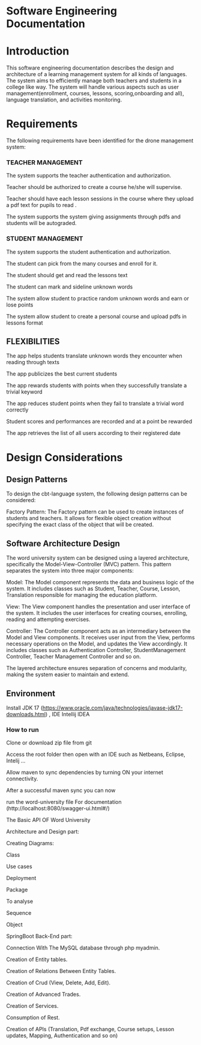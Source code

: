 # **Software Engineering Documentation**

# **Introduction**

This software engineering documentation describes the design and architecture of a learning management system for all kinds of languages. The system aims to efficiently manage both teachers and students in a college like way.  The system will handle various aspects such as user management(enrollment, courses, lessons, scoring,onboarding and all), language translation, and activities monitoring.


# **Requirements**

The following requirements have been identified for the drone management system:

### **TEACHER MANAGEMENT**

The system supports the teacher authentication and authorization.

Teacher should be authorized to create a course he/she will supervise.

Teacher should have each lesson sessions in the course where they upload a pdf text for pupils to read .

The system supports the system giving assignments through pdfs and students will be autograded.


### **STUDENT MANAGEMENT**

The system supports the student authentication and authorization.

The student can pick from the many courses and enroll for it.

The student should get and read the lessons text

The student can mark and sideline unknown words

The system allow student to practice random unknown words and earn or lose points

The system allow student to create a personal course and upload pdfs in lessons format


## **FLEXIBILITIES**

The app helps students translate unknown words they encounter when reading through texts

The app publicizes the best current students

The app rewards students with points when they successfully translate a trivial keyword

The app reduces student points when they fail to translate a trivial word correctly

Student scores and performances are recorded and at a point be rewarded

The app retrieves the list of all users according to their registered date



# **Design Considerations**

## **Design Patterns**

To design the cbt-language system, the following design patterns can be considered:

Factory Pattern: The Factory pattern can be used to create instances of students and teachers. It allows for flexible object creation without specifying the exact class of the object that will be created.



## **Software Architecture Design**

The word university system can be designed using a layered architecture, specifically the Model-View-Controller (MVC) pattern. This pattern separates the system into three major components:

Model: The Model component represents the data and business logic of the system. It includes classes such as Student, Teacher, Course, Lesson, Translation responsible for managing the education platform.

View: The View component handles the presentation and user interface of the system. It includes the user interfaces for creating courses, enrolling, reading and attempting exercises.

Controller: The Controller component acts as an intermediary between the Model and View components. It receives user input from the View, performs necessary operations on the Model, and updates the View accordingly. It includes classes such as Authentication Controller, StudentManagement Controller, Teacher Management Controller and so on.

The layered architecture ensures separation of concerns and modularity, making the system easier to maintain and extend.


## **Environment**

Install JDK 17 (https://www.oracle.com/java/technologies/javase-jdk17-downloads.html) , IDE Intellij IDEA

### **How to run**

Clone or download zip file from git

Access the root folder then open with an IDE such as Netbeans, Eclipse, Intelij ...

Allow maven to sync dependencies by turning ON your internet connectivity.

After a successful maven sync you can now

run the word-university file
For documentation (http://localhost:8080/swagger-ui.html#/)

The Basic API OF Word University

Architecture and Design part:

Creating Diagrams:

Class

Use cases

Deployment

Package

To analyse

Sequence

Object

SpringBoot Back-End part:

Connection With The MySQL database through php myadmin.

Creation of Entity tables.

Creation of Relations Between Entity Tables.

Creation of Crud (View, Delete, Add, Edit).

Creation of Advanced Trades.

Creation of Services.

Consumption of Rest.

Creation of APIs (Translation, Pdf exchange, Course setups, Lesson updates, Mapping, Authentication and so on)
